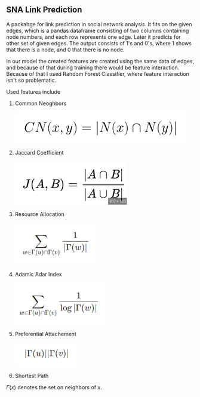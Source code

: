 ## SNA Link Prediction
A packahge for link prediction in social network analysis. It fits on the given edges, which is a pandas dataframe consisting of two columns containing node numbers, and each row represents one edge. Later it predicts for other set of given edges. The output consists of 1's and 0's, where 1 shows that there is a node, and 0 that there is no node.

In our model the created features are created using the same data of edges, and because of that during training there would be feature interaction. Because of that I used Random Forest Classifier, where feature interaction isn't so problematic.

Used features include
1. Common Neoghbors 

    ![Common Neighbors](photos/common_neighbors.png)
2. Jaccard Coefficient

    ![Jaccard Coefficient](photos/jaccard_coef.png)
3. Resource Allocation

    ![Resource Allocation Index](photos/resource_alloc.png)
4. Adamic Adar Index

    ![Adamic Adar Index](photos/adamic_adar.png)
5. Preferential Attachement

    ![Preferential Attachment](photos/pref_att.png)
6. Shortest Path


$Г(x)$ denotes the set on neighbors of $x$.